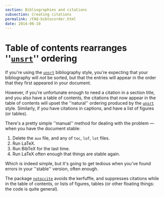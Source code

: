 ```yaml
---
section: Bibliographies and citations
subsection: Creating citations
permalink: /FAQ-bibtocorder.html
date: 2014-06-10
---
```


# Table of contents rearranges ''[`unsrt`](https://ctan.org/pkg/bibtex)'' ordering

If you're using the [`unsrt`](https://ctan.org/pkg/bibtex) bibliography style, you're
expecting that your bibliography will _not_ be sorted, but that
the entries will appear in the order that they first appeared in your
document.

However, if you're unfortunate enough to need a citation in a section
title, and you also have a table of contents, the citations that now
appear in the table of contents will upset the ''natural'' ordering
produced by the [`unsrt`](https://ctan.org/pkg/bibtex) style.  Similarly, if you have
citations in captions, and have a list of figures (or tables).

There's a pretty simple ''manual'' method for dealing with the
problem&nbsp;&mdash; when you have the document stable:
  

1.  Delete the `aux` file, and any of `toc`,
    `lof`, `lot` files.
2.  Run LaTeX.
3.  Run BibTeX for the last time.
4.  Run LaTeX often enough that things are stable again.

Which is indeed simple, but it's going to get tedious when you've
found errors in your ''stable'' version, often enough.

The package [`notoccite`](https://ctan.org/pkg/notoccite) avoids the kerfuffle, and suppresses
citations while in the table of contents, or lists of figures, tables
(or other floating things: the code is quite general).

